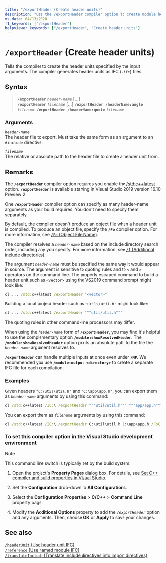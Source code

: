 ```yaml
---
title: "/exportHeader (Create header units)"
description: "Use the /exportHeader compiler option to create module header units for the header-name or include files specified."
ms.date: 04/13/2020
f1_keywords: ["/exportHeader"]
helpviewer_keywords: ["/exportHeader", "Create header units"]
---
```

# `/exportHeader` (Create header units)

Tells the compiler to create the header units specified by the input arguments. The compiler generates header units as IFC (*`.ifc`*) files.

## Syntax

> **`/exportHeader`** *`header-name`* \[...]\
> **`/exportHeader`** *`filename`* \[...]
> **`/exportHeader /headerName:angle`** *`filename`*
> **`/exportHeader /headerName:quote`** *`filename`*


### Arguments

*`header-name`*\
The header file to export. Must take the same form as an argument to an `#include` directive.

*`filename`*\
The relative or absolute path to the header file to create a header unit from.

## Remarks

The **`/exportHeader`** compiler option requires you enable the [/std:c++latest](std-specify-language-standard-version.md) option. **`/exportHeader`** is available starting in Visual Studio 2019 version 16.10 Preview 2.

One **`/exportHeader`** compiler option can specify as many header-name arguments as your build requires. You don't need to specify them separately.

By default, the compiler doesn't produce an object file when a header unit is compiled. To produce an object file, specify the **`/Fo`** compiler option. For more information, see [`/Fo` (Object File Name)](fo-object-file-name.md).

The compiler resolves a *`header-name`* based on the include directory search order, including any you specify. For more information, see [`/I` (Additional include directories)](i-additional-include-directories.md).

The argument *`header-name`* must be specified the same way it would appear in source. The argument is sensitive to quoting rules and to `<` and `>` operators on the command line. The properly escaped command to build a header unit such as `<vector>` using the VS2019 command prompt might look like:

```cmd
cl ... /std:c++latest /exportHeader "<vector>"
```

Building a local project header such as `"utils/util.h"` might look like:

```cmd
cl ... /std:c++latest /exportHeader """util/util.h"""
```

The quoting rules in other command-line processors may differ.

When using the *`header-name`* form of **`/exportHeader`**, you may find it's helpful to use the complementary option **`/module:showResolvedHeader`**. The **`/module:showResolvedHeader`** option prints an absolute path to the file the *`header-name`* argument resolves to.

**`/exportHeader`** can handle multiple inputs at once even under **`/MP`**. We recommended you use **`/module:output <directory>`** to create a separate IFC file for each compilation.

### Examples

Given headers `"C:\util\util.h"` and `"C:\app\app.h"`, you can export them as *`header-name`* arguments by using this command:

```cmd
cl /std:c++latest /IC:\ /exportHeader """util/util.h""" """app/app.h""" /FoC:\obj
```

You can export them as *`filename`* arguments by using this command:

```cmd
cl /std:c++latest /IC:\ /exportHeader C:\util\util.h C:\app\app.h /FoC:\obj
```

### To set this compiler option in the Visual Studio development environment

> [!NOTE]
> This command line switch is typically set by the build system.

1. Open the project's **Property Pages** dialog box. For details, see [Set C++ compiler and build properties in Visual Studio](../working-with-project-properties.md).

1. Set the **Configuration** drop-down to **All Configurations**.

1. Select the **Configuration Properties** > **C/C++** > **Command Line** property page.

1. Modify the **Additional Options** property to add the *`/exportHeader`* option and any arguments. Then, choose **OK** or **Apply** to save your changes.

## See also

[`/headerUnit` (Use header unit IFC)](headerunit.md)\
[`/reference` (Use named module IFC)](module-reference.md)\
[`/translateInclude` (Translate include directives into import directives)](translateinclude.md)
